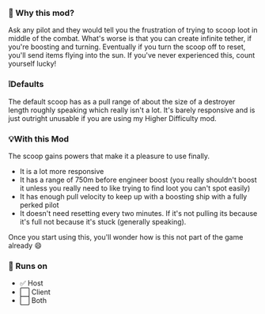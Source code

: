 ﻿&nbsp;

### 🤔 Why this mod?

Ask any pilot and they would tell you the frustration of trying to scoop loot in middle of the combat. What's worse is that you can create infinite tether, if you're boosting and turning. Eventually if you turn the scoop off to reset, you'll send items flying into the sun. If you've never experienced this, count yourself lucky! 

### ❕Defaults
The default scoop has as a pull range of about the size of a destroyer length roughly speaking which really isn't a lot. It's barely responsive and is just outright unusable if you are using my Higher Difficulty mod.

### 💡With this Mod
The scoop gains powers that make it a pleasure to use finally.

- It is a lot more responsive
- It has a range of 750m before engineer boost (you really shouldn't boost it unless you really need to like trying to find loot you can't spot easily)
- It has enough pull velocity to keep up with a boosting ship with a fully perked pilot
- It doesn't need resetting every two minutes. If it's not pulling its because it's full not because it's stuck (generally speaking).

Once you start using this, you'll wonder how is this not part of the game already 😄

### 📀 Runs on

- ✅ Host
- ⬜ Client
- ⬜ Both

&nbsp;
